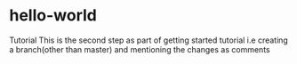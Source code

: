 # hello-world
Tutorial
This is the second step as part of getting started tutorial i.e creating a branch(other than master) and mentioning the changes as comments
